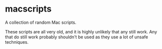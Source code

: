 macscripts
==========

A collection of random Mac scripts. 

These scripts are all very old, and it is highly unlikely that any still work. Any that do still work probably shouldn't be used as they use a lot of unsafe techniques. 
